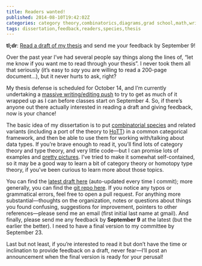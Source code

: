 ```yaml
---
title: Readers wanted!
published: 2014-08-10T19:42:02Z
categories: category theory,combinatorics,diagrams,grad school,math,writing
tags: dissertation,feedback,readers,species,thesis
---
```


<p><strong>tl;dr</strong>: <a href="http://www.cis.upenn.edu/%7Ebyorgey/hosted/thesis.pdf">Read a draft of my thesis</a> and send me your feedback by September 9!</p>
<p>Over the past year I’ve had several people say things along the lines of, “let me know if you want me to read through your thesis”. I never took them all that seriously (it’s easy to <em>say</em> you are willing to read a 200-page document…), but it never hurts to ask, right?</p>
<p>My thesis defense is scheduled for October 14, and I’m currently undertaking a <a href="http://byorgey.wordpress.com/2014/08/04/maniac-week/">massive writing/editing push</a> to try to get as much of it wrapped up as I can before classes start on September 4. So, if there’s anyone out there actually interested in reading a draft and giving feedback, now is your chance!</p>
<p>The basic idea of my dissertation is to put <a href="http://byorgey.wordpress.com/category/species/">combinatorial species</a> and related variants (including a port of the theory to <a href="http://homotopytypetheory.org/">HoTT</a>) in a common categorical framework, and then be able to use them for working with/talking about data types. If you’re brave enough to read it, you’ll find lots of category theory and type theory, and very little code—but I can promise lots of examples and <a href="http://projects.haskell.org/diagrams/">pretty pictures</a>. I’ve tried to make it somewhat self-contained, so it may be a good way to learn a bit of category theory or homotopy type theory, if you’ve been curious to learn more about those topics.</p>
<p>You can find the <a href="http://www.cis.upenn.edu/%7Ebyorgey/hosted/thesis.pdf">latest draft here</a> (auto-updated every time I commit); more generally, you can find the <a href="https://github.com/byorgey/thesis">git repo here</a>. If you notice any typos or grammatical errors, feel free to open a pull request. For anything more substantial—thoughts on the organization, notes or questions about things you found confusing, suggestions for improvement, pointers to other references—please send me an email (first initial last name at gmail). And finally, please send me any feedback by <strong>September 9</strong> at the latest (but the earlier the better). I need to have a final version to my committee by September 23.</p>
<p>Last but not least, if you’re interested to read it but don’t have the time or inclination to provide feedback on a draft, never fear—I’ll post an announcement when the final version is ready for your perusal!</p>
<div class="references">

</div>

